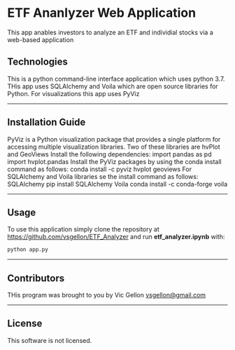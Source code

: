 # ETF Ananlyzer Web Application
This app anables investors to analyze an ETF and individial stocks via a web-based application

## Technologies

This is a python command-line interface application which uses python 3.7. THis app uses SQLAlchemy and Voila which are open source libraries for Python. For visualizations this app uses PyViz

---

## Installation Guide
PyViz is a Python visualization package that provides a single platform for accessing multiple visualization libraries. Two of these libraries are hvPlot and GeoViews
Install the following dependencies:
import pandas as pd
import hvplot.pandas
Install the PyViz packages by using the conda install command as follows:
conda install -c pyviz hvplot geoviews
For SQLAlchemy and Voila libraries se the install command as follows:
SQLAlchemy
pip install SQLAlchemy
Voila
conda install -c conda-forge voila

---

## Usage


To use this application simply clone the repository at https://github.com/vsgellon/ETF_Analyzer and run **etf_analyzer.ipynb** with:

```python
python app.py
```

---

## Contributors

THis program was brought to you by Vic Gellon vsgellon@gmail.com

---

## License

This software is not licensed. 

